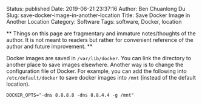 Status: published
Date: 2019-06-21 23:37:16
Author: Ben Chuanlong Du
Slug: save-docker-image-in-another-location
Title: Save Docker Image in Another Location
Category: Software
Tags: software, Docker, location

**
Things on this page are
fragmentary and immature notes/thoughts of the author.
It is not meant to readers
but rather for convenient reference of the author and future improvement.
**

Docker images are saved in `/var/lib/docker`. 
You can link the directory to another place to save images elsewhere.
Another way is to change the configuration file of Docker.
For example, 
you can add the following into `/etc/default/docker` 
to save docker images into `/mnt` (instead of the default location).
```
DOCKER_OPTS="-dns 8.8.8.8 -dns 8.8.4.4 -g /mnt"
```

